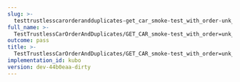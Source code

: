 ```yaml
---
slug: >-
  testtrustlesscarorderandduplicates-get_car_smoke-test_with_order-unk_of_unixfs_directory-body
full_name: >-
  TestTrustlessCarOrderAndDuplicates/GET_CAR_smoke-test_with_order=unk_of_UnixFS_Directory/Body
outcome: pass
title: >-
  TestTrustlessCarOrderAndDuplicates/GET_CAR_smoke-test_with_order=unk_of_UnixFS_Directory/Body
implementation_id: kubo
version: dev-44b0eaa-dirty
---
```


